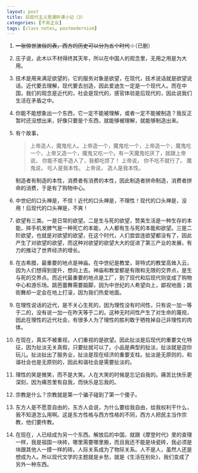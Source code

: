 ```yaml
---
layout: post
title: 后现代主义思潮听课小记（3）
categories: [不务正业]
tags: [class notes, postmodernism]
---
```


1. <s>一张惊世骇俗的表，西方的历史可以分为五个时代：</s>（已删）

2. 庄子说，此木以不材得终其天年，所以在中国人的观念里，无用之用是为大用。

3. 技术是用来满足欲望的，它的服务对象是欲望，在现代，技术说话就是欲望说话。近代要去理解，现代要去创造，因此爱迪生一定是一个现代人。而在中国，我们的观念是近代的，社会是现代的，感官体验是后现代的，因此说我们生活在矛盾之中。

4. 你能不能想象出一个东西，它一定不能被理解，或者一定不能被制造？我反正暂时还没想出来，好像只要是个东西，就能够被理解，就能够制造出来。

5. 有个故事，

	> 上帝造人，魔鬼吃人。上帝造一个，魔鬼吃一个，上帝造一个，魔鬼吃一个，上帝又造一个，魔鬼又吃一个。有一天魔鬼吃厌了，就跟上帝说，
	> 你能不能不造人了，我都吃烦了！
	> 上帝说，
	> 你不吃不就行了。
	> 魔鬼说，
	> 吃人是我本性。
	> 上帝说，
	> 造人是我本性。

	制造者有制造的本性，消费者有消费的本性，因此制造者拼命制造，消费者拼命的消费，于是有了购物中心。

6. 中世纪的口头禅是，不信！近代的口头禅是，不理性！现代的口头禅是，没用！后现代的口头禅是，不爽！

7. 欲望有三类。一是日常的欲望。二是生与死的欲望，赞美生活是一种生存的本能，摔手机发脾气是一种死亡的本能，人人都有生与死的本能和欲望。三是二阶欲望，也就是对欲望的欲望，在这个时代，人们尝尝连欲望都没有了，因此产生了对欲望的欲望，而这种对欲望的欲望大大的促进了第三产业的发展，有力的推动了世界经济的增长。

8. 在古希腊，最重要的地点是神庙。在中世纪是教堂，哥特式的教堂高耸入云，因为人们想得到提升，想向上去。神庙和教堂都是有限和无限的交界点，是生与死的交界点。而近代最重要的地点是工厂，到了现代和后现代则变成了购物中心和游乐场。跳芭蕾舞需要踮脚，因为中世纪的人希望向上，鄙视地面；跳街舞却一定会在地上打滚，因为我们热爱地面。

9. 在理性说话的近代，是不关心生死的，因为理性没有时间性，只有说一加一等于二的，没有说一加一在昨天等于二的。这种无时间性产生了对生命的蔑视，因此在理性的近代社会，有很多人为了理性的胜利敢于牺牲掉自己非理性的肉体。

10. 在现在，真实不被重视，人们重视的是欲望。因此扯淡是后现代的重要文化特征，因为扯淡无关真假，只要扯就可以了。小品是典型的扯淡，扯淡就是逗你玩儿。扯淡扯出了服务业，扯淡是现在经济的重要支柱。扯淡是无原则的，和谐社会也是无原则的，因此和谐社会是需要扯淡的。

11. 理性的笑是微笑，而不是大笑。人在大笑的时候是忘记自我的。痛苦比快乐更深刻，因为痛苦里有自我，而快乐是忘我的。

12. 宗教是什么？宗教就是第一个骗子碰到了第一个傻子。

13. 东方人是不愿意自由的，东方人会说，为什么要给我自由，给我权利干什么，我不知道怎么用啊。这是东方性格与西方性格的不同，西方人把民主当作宗教，他们要传教。

14. 在现在，人已经成为另一个东西。解放后的中国，就跟《摩登时代》里的查理一样，我是祖国一块砖，哪里需要哪里搬，而且我还不能是块瓷砖，我必须是块跟其他人一摸一样的砖。人际关系成为了物际关系。人不是人，虽然人还是想成为人。所以现代文学的主题就是乡愁，就是《生活在别处》，我们变成了另外一种东西。
